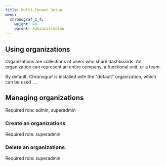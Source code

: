 ```yaml
---
title: Multi-Tenant Setup
menu:
  chronograf_1_4:
    weight: 40
    parent: Administration
---
```


## Using organizations

Organizations are collections of users who share dashboards.
An organization can represent an entire company, a functional unit, or a team.

By default, Chronograf is installed with the "default" organization, which can be used ....





## Managing organizations

Required role: admin, superadmin



### Create an organizations
Required role: superadmin


### Delete an organizations
Required role: superadmin
